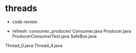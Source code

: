 # threads

- code review:

- refresh:
consumer_producer/
Consumer.java
Producer.java
ProducerConsumerTest.java
SafeBox.java

Thread_0.java
Thread_4.java

